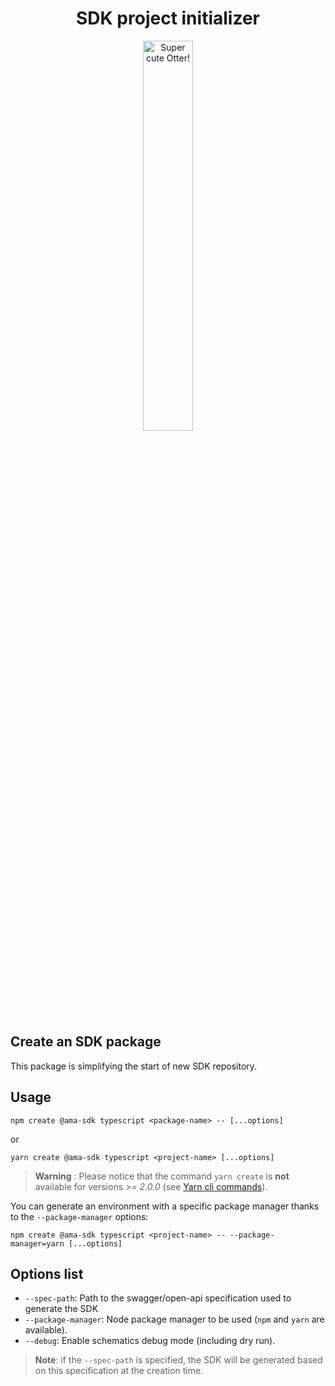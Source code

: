 <h1 align="center">SDK project initializer</h1>
<p align="center">
  <img src="https://raw.githubusercontent.com/AmadeusITGroup/otter/main/assets/logo/otter.png" alt="Super cute Otter!" width="40%"/>
</p>

## Create an SDK package

This package is simplifying the start of new SDK repository.

## Usage

```shell
npm create @ama-sdk typescript <package-name> -- [...options]
```

or

```shell
yarn create @ama-sdk typescript <project-name> [...options]
```

> **Warning** : Please notice that the command `yarn create` is **not** available for versions *>= 2.0.0* (see [Yarn cli commands](https://yarnpkg.com/cli)).

You can generate an environment with a specific package manager thanks to the `--package-manager` options:

```shell
npm create @ama-sdk typescript <project-name> -- --package-manager=yarn [...options]
```

## Options list

- `--spec-path`: Path to the swagger/open-api specification used to generate the SDK
- `--package-manager`: Node package manager to be used (`npm` and `yarn` are available).
- `--debug`: Enable schematics debug mode (including dry run).

> **Note**: if the `--spec-path` is specified, the SDK will be generated based on this specification at the creation time.
